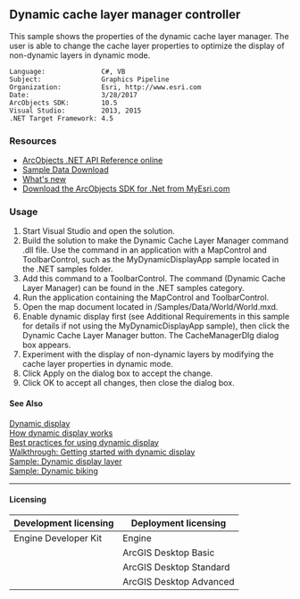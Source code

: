 ## Dynamic cache layer manager controller

This sample shows the properties of the dynamic cache layer manager. The user is able to change the cache layer properties to optimize the display of non-dynamic layers in dynamic mode.  


<!-- TODO: Fill this section below with metadata about this sample-->
```
Language:              C#, VB
Subject:               Graphics Pipeline
Organization:          Esri, http://www.esri.com
Date:                  3/28/2017
ArcObjects SDK:        10.5
Visual Studio:         2013, 2015
.NET Target Framework: 4.5
```

### Resources

* [ArcObjects .NET API Reference online](http://desktop.arcgis.com/en/arcobjects/latest/net/webframe.htm)  
* [Sample Data Download](../../releases)  
* [What's new](http://desktop.arcgis.com/en/arcobjects/latest/net/webframe.htm#05247c04-bfd9-4e36-ae09-bc6e833c3b14.htm)  
* [Download the ArcObjects SDK for .Net from MyEsri.com](https://my.esri.com/)  

### Usage
1. Start Visual Studio and open the solution.   
1. Build the solution to make the Dynamic Cache Layer Manager command .dll file. Use the command in an application with a MapControl and ToolbarControl, such as the MyDynamicDisplayApp sample located in the .NET samples folder.  
1. Add this command to a ToolbarControl. The command (Dynamic Cache Layer Manager) can be found in the .NET samples category.  
1. Run the application containing the MapControl and ToolbarControl.  
1. Open the map document located in <Your ArcGIS Developer kit install location>/Samples/Data/World/World.mxd.   
1. Enable dynamic display first (see Additional Requirements in this sample for details if not using the MyDynamicDisplayApp sample), then click the Dynamic Cache Layer Manager button. The CacheManagerDlg dialog box appears.  
1. Experiment with the display of non-dynamic layers by modifying the cache layer properties in dynamic mode.  
1. Click Apply on the dialog box to accept the change.  
1. Click OK to accept all changes, then close the dialog box.  







#### See Also  
[Dynamic display](http://desktop.arcgis.com/search/?q=Dynamic%20display&p=0&language=en&product=arcobjects-sdk-dotnet&version=&n=15&collection=help)  
[How dynamic display works](http://desktop.arcgis.com/search/?q=How%20dynamic%20display%20works&p=0&language=en&product=arcobjects-sdk-dotnet&version=&n=15&collection=help)  
[Best practices for using dynamic display](http://desktop.arcgis.com/search/?q=Best%20practices%20for%20using%20dynamic%20display&p=0&language=en&product=arcobjects-sdk-dotnet&version=&n=15&collection=help)  
[Walkthrough: Getting started with dynamic display](http://desktop.arcgis.com/search/?q=Walkthrough%3A%20Getting%20started%20with%20dynamic%20display&p=0&language=en&product=arcobjects-sdk-dotnet&version=&n=15&collection=help)  
[Sample: Dynamic display layer](../../../Net/GraphicsPipeline/MyDynamicLayer)  
[Sample: Dynamic biking](../../../Net/GraphicsPipeline/DynamicBiking)  


---------------------------------

#### Licensing  
| Development licensing | Deployment licensing | 
| ------------- | ------------- | 
| Engine Developer Kit | Engine |  
|  | ArcGIS Desktop Basic |  
|  | ArcGIS Desktop Standard |  
|  | ArcGIS Desktop Advanced |  


